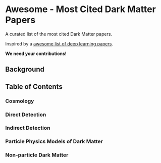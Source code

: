 # Awesome - Most Cited Dark Matter Papers

A curated list of the most cited Dark Matter papers.

Inspired by a [awesome list of deep learning papers](https://github.com/terryum/awesome-deep-learning-papers/blob/master/README.md).

**We need your contributions!**

## Background

## Table of Contents

### Cosmology

### Direct Detection

### Indirect Detection

### Particle Physics Models of Dark Matter

### Non-particle Dark Matter